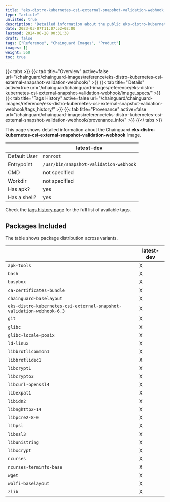 ```yaml
---
title: "eks-distro-kubernetes-csi-external-snapshot-validation-webhook Image Details"
type: "article"
unlisted: true
description: "Detailed information about the public eks-distro-kubernetes-csi-external-snapshot-validation-webhook Chainguard Image."
date: 2023-03-07T11:07:52+02:00
lastmod: 2024-06-28 00:31:38
draft: false
tags: ["Reference", "Chainguard Images", "Product"]
images: []
weight: 550
toc: true
---
```


{{< tabs >}}
{{< tab title="Overview" active=false url="/chainguard/chainguard-images/reference/eks-distro-kubernetes-csi-external-snapshot-validation-webhook/" >}}
{{< tab title="Details" active=true url="/chainguard/chainguard-images/reference/eks-distro-kubernetes-csi-external-snapshot-validation-webhook/image_specs/" >}}
{{< tab title="Tags History" active=false url="/chainguard/chainguard-images/reference/eks-distro-kubernetes-csi-external-snapshot-validation-webhook/tags_history/" >}}
{{< tab title="Provenance" active=false url="/chainguard/chainguard-images/reference/eks-distro-kubernetes-csi-external-snapshot-validation-webhook/provenance_info/" >}}
{{</ tabs >}}

This page shows detailed information about the Chainguard **eks-distro-kubernetes-csi-external-snapshot-validation-webhook** Image.

|              | latest-dev                             |
|--------------|----------------------------------------|
| Default User | `nonroot`                              |
| Entrypoint   | `/usr/bin/snapshot-validation-webhook` |
| CMD          | not specified                          |
| Workdir      | not specified                          |
| Has apk?     | yes                                    |
| Has a shell? | yes                                    |

Check the [tags history page](/chainguard/chainguard-images/reference/eks-distro-kubernetes-csi-external-snapshot-validation-webhook/tags_history/) for the full list of available tags.

## Packages Included
The table shows package distribution across variants.

|                                                                      | latest-dev |
|----------------------------------------------------------------------|------------|
| `apk-tools`                                                          | X          |
| `bash`                                                               | X          |
| `busybox`                                                            | X          |
| `ca-certificates-bundle`                                             | X          |
| `chainguard-baselayout`                                              | X          |
| `eks-distro-kubernetes-csi-external-snapshot-validation-webhook-6.3` | X          |
| `git`                                                                | X          |
| `glibc`                                                              | X          |
| `glibc-locale-posix`                                                 | X          |
| `ld-linux`                                                           | X          |
| `libbrotlicommon1`                                                   | X          |
| `libbrotlidec1`                                                      | X          |
| `libcrypt1`                                                          | X          |
| `libcrypto3`                                                         | X          |
| `libcurl-openssl4`                                                   | X          |
| `libexpat1`                                                          | X          |
| `libidn2`                                                            | X          |
| `libnghttp2-14`                                                      | X          |
| `libpcre2-8-0`                                                       | X          |
| `libpsl`                                                             | X          |
| `libssl3`                                                            | X          |
| `libunistring`                                                       | X          |
| `libxcrypt`                                                          | X          |
| `ncurses`                                                            | X          |
| `ncurses-terminfo-base`                                              | X          |
| `wget`                                                               | X          |
| `wolfi-baselayout`                                                   | X          |
| `zlib`                                                               | X          |

